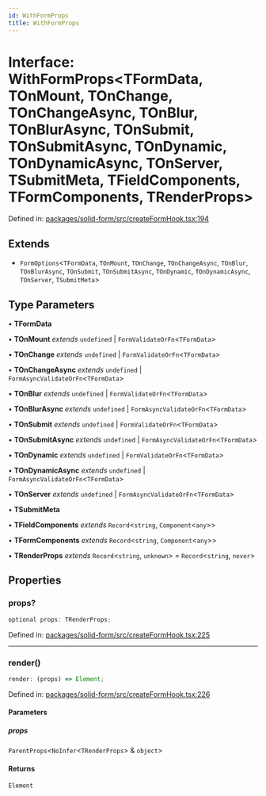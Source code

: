 ```yaml
---
id: WithFormProps
title: WithFormProps
---
```


<!-- DO NOT EDIT: this page is autogenerated from the type comments -->

# Interface: WithFormProps\<TFormData, TOnMount, TOnChange, TOnChangeAsync, TOnBlur, TOnBlurAsync, TOnSubmit, TOnSubmitAsync, TOnDynamic, TOnDynamicAsync, TOnServer, TSubmitMeta, TFieldComponents, TFormComponents, TRenderProps\>

Defined in: [packages/solid-form/src/createFormHook.tsx:194](https://github.com/TanStack/form/blob/main/packages/solid-form/src/createFormHook.tsx#L194)

## Extends

- `FormOptions`\<`TFormData`, `TOnMount`, `TOnChange`, `TOnChangeAsync`, `TOnBlur`, `TOnBlurAsync`, `TOnSubmit`, `TOnSubmitAsync`, `TOnDynamic`, `TOnDynamicAsync`, `TOnServer`, `TSubmitMeta`\>

## Type Parameters

• **TFormData**

• **TOnMount** *extends* `undefined` \| `FormValidateOrFn`\<`TFormData`\>

• **TOnChange** *extends* `undefined` \| `FormValidateOrFn`\<`TFormData`\>

• **TOnChangeAsync** *extends* `undefined` \| `FormAsyncValidateOrFn`\<`TFormData`\>

• **TOnBlur** *extends* `undefined` \| `FormValidateOrFn`\<`TFormData`\>

• **TOnBlurAsync** *extends* `undefined` \| `FormAsyncValidateOrFn`\<`TFormData`\>

• **TOnSubmit** *extends* `undefined` \| `FormValidateOrFn`\<`TFormData`\>

• **TOnSubmitAsync** *extends* `undefined` \| `FormAsyncValidateOrFn`\<`TFormData`\>

• **TOnDynamic** *extends* `undefined` \| `FormValidateOrFn`\<`TFormData`\>

• **TOnDynamicAsync** *extends* `undefined` \| `FormAsyncValidateOrFn`\<`TFormData`\>

• **TOnServer** *extends* `undefined` \| `FormAsyncValidateOrFn`\<`TFormData`\>

• **TSubmitMeta**

• **TFieldComponents** *extends* `Record`\<`string`, `Component`\<`any`\>\>

• **TFormComponents** *extends* `Record`\<`string`, `Component`\<`any`\>\>

• **TRenderProps** *extends* `Record`\<`string`, `unknown`\> = `Record`\<`string`, `never`\>

## Properties

### props?

```ts
optional props: TRenderProps;
```

Defined in: [packages/solid-form/src/createFormHook.tsx:225](https://github.com/TanStack/form/blob/main/packages/solid-form/src/createFormHook.tsx#L225)

***

### render()

```ts
render: (props) => Element;
```

Defined in: [packages/solid-form/src/createFormHook.tsx:226](https://github.com/TanStack/form/blob/main/packages/solid-form/src/createFormHook.tsx#L226)

#### Parameters

##### props

`ParentProps`\<`NoInfer`\<`TRenderProps`\> & `object`\>

#### Returns

`Element`
